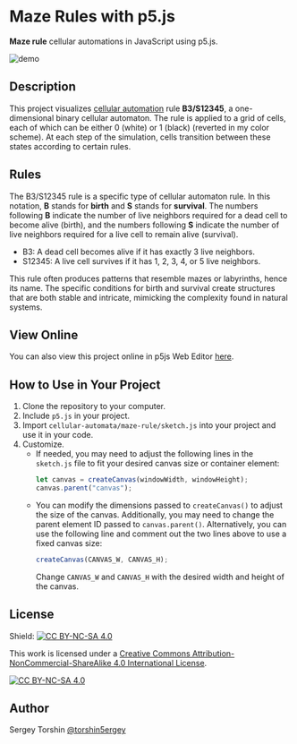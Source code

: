 # Maze Rules with p5.js

**Maze rule** cellular automations in JavaScript using p5.js.

![demo](assets/preview-demo.gif)

## Description

This project visualizes [cellular automation](https://en.wikipedia.org/wiki/Cellular_automaton) rule **B3/S12345**, a one-dimensional binary cellular automaton. The rule is applied to a grid of cells, each of which can be either 0 (white) or 1 (black) (reverted in my color scheme). At each step of the simulation, cells transition between these states according to certain rules.

## Rules

The B3/S12345 rule is a specific type of cellular automaton rule. In this notation, **B** stands for **birth** and **S** stands for **survival**. The numbers following **B** indicate the number of live neighbors required for a dead cell to become alive (birth), and the numbers following **S** indicate the number of live neighbors required for a live cell to remain alive (survival).
- B3: A dead cell becomes alive if it has exactly 3 live neighbors.
- S12345: A live cell survives if it has 1, 2, 3, 4, or 5 live neighbors.

This rule often produces patterns that resemble mazes or labyrinths, hence its name. The specific conditions for birth and survival create structures that are both stable and intricate, mimicking the complexity found in natural systems.

## View Online

You can also view this project online in p5js Web Editor [here](https://editor.p5js.org/torshin5ergey/full/45gQMxamt).

## How to Use in Your Project

1. Clone the repository to your computer.
2. Include `p5.js` in your project.
3. Import `cellular-automata/maze-rule/sketch.js` into your project and use it in your code.
4. Customize.
    - If needed, you may need to adjust the following lines in the `sketch.js` file to fit your desired canvas size or container element:
        ```javascript
        let canvas = createCanvas(windowWidth, windowHeight);
        canvas.parent("canvas");
        ```
    - You can modify the dimensions passed to `createCanvas()` to adjust the size of the canvas. Additionally, you may need to change the parent element ID passed to `canvas.parent()`. Alternatively, you can use the following line and comment out the two lines above to use a fixed canvas size:
        ```javascript
        createCanvas(CANVAS_W, CANVAS_H);
        ```
        Change `CANVAS_W` and `CANVAS_H` with the desired width and height of the canvas.

## License

Shield: [![CC BY-NC-SA 4.0][cc-by-nc-sa-shield]][cc-by-nc-sa]

This work is licensed under a
[Creative Commons Attribution-NonCommercial-ShareAlike 4.0 International License][cc-by-nc-sa].

[![CC BY-NC-SA 4.0][cc-by-nc-sa-image]][cc-by-nc-sa]

[cc-by-nc-sa]: http://creativecommons.org/licenses/by-nc-sa/4.0/
[cc-by-nc-sa-image]: https://licensebuttons.net/l/by-nc-sa/4.0/88x31.png
[cc-by-nc-sa-shield]: https://img.shields.io/badge/License-CC%20BY--NC--SA%204.0-lightgrey.svg

## Author

Sergey Torshin [@torshin5ergey](https://github.com/torshin5ergey)
